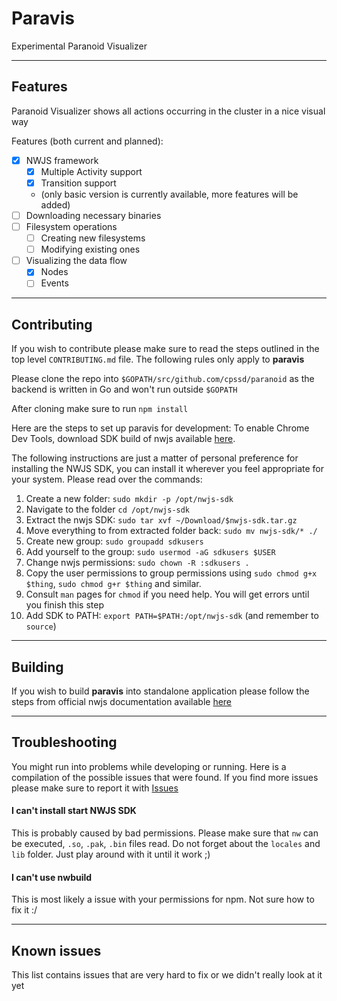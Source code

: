Paravis
=======
Experimental Paranoid Visualizer

---

## Features ##
Paranoid Visualizer shows all actions occurring in
the cluster in a nice visual way

Features (both current and planned):
- [x] NWJS framework
  - [x] Multiple Activity support
  - [x] Transition support
  - (only basic version is currently available, more features will be added)
- [ ] Downloading necessary binaries
- [ ] Filesystem operations
  - [ ] Creating new filesystems
  - [ ] Modifying existing ones
- [ ] Visualizing the data flow
  - [x] Nodes
  - [ ] Events

---

## Contributing ##
If you wish to contribute please make sure to read the steps outlined in the top level `CONTRIBUTING.md` file. The following rules only apply to __paravis__

Please clone the repo into `$GOPATH/src/github.com/cpssd/paranoid` as the backend is written in Go
and won't run outside `$GOPATH`

After cloning make sure to run `npm install`

Here are the steps to set up paravis for development:
To enable Chrome Dev Tools, download SDK build of nwjs available [here](http://nwjs.io).


The following instructions are just a matter of personal preference for
installing the NWJS SDK, you can install it wherever you feel appropriate for
your system. Please read over the commands:

1. Create a new folder: `sudo mkdir -p /opt/nwjs-sdk`  
2. Navigate to the folder `cd /opt/nwjs-sdk`  
3. Extract the nwjs SDK: `sudo tar xvf ~/Download/$nwjs-sdk.tar.gz`  
4. Move everything to from extracted folder back: `sudo mv nwjs-sdk/* ./`  
5. Create new group: `sudo groupadd sdkusers`  
6. Add yourself to the group: `sudo usermod -aG sdkusers $USER`  
7. Change nwjs permissions: `sudo chown -R :sdkusers .`  
8. Copy the user permissions to group permissions using
`sudo chmod g+x $thing`, `sudo chmod g+r $thing` and similar.  
9. Consult `man` pages for `chmod`
if you need help. You will get errors until you finish this step  
10. Add SDK to PATH: `export PATH=$PATH:/opt/nwjs-sdk` (and remember to `source`)

---

## Building ##
If you wish to build __paravis__ into standalone application please follow the steps from official nwjs documentation available [here](http://docs.nwjs.io/en/latest/For%20Users/Package%20and%20Distribute/)

---

## Troubleshooting ##
You might run into problems while developing or running. Here is a compilation of the possible issues that were found. If you find more issues please make sure to report it with [Issues](https://github.com/cpssd/paranoid/issues)

#### I can't install start NWJS SDK ####
This is probably caused by bad permissions. Please make sure that `nw` can be executed, `.so`, `.pak`, `.bin` files read. Do not forget about the `locales` and `lib` folder. Just play around with it until it work ;)

#### I can't use nwbuild ####
This is most likely a issue with your permissions for npm. Not sure how to fix it :/

---

## Known issues ##
This list contains issues that are very hard to fix or we didn't really look at it yet
